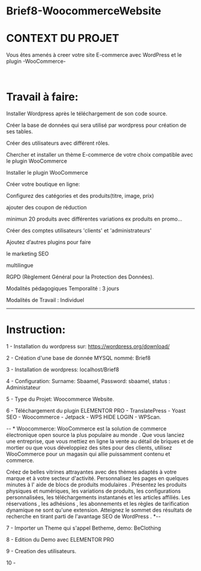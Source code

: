 # Brief8-WoocommerceWebsite

# CONTEXT DU PROJET
Vous êtes amenés à creer votre site E-commerce avec WordPress et le plugin -WooCommerce-

​

# Travail à faire:

Installer Wordpress après le téléchargement de son code source.

Créer la base de données qui sera utilisé par wordpress pour création de ses tables.

Créer des utilisateurs avec différent rôles.

Chercher et installer un thème E-commerce de votre choix compatible avec le plugin WooCommerce

Installer le plugin WooCommerce

Créer votre boutique en ligne:

Configurez des catégories et des produits(titre, image, prix)

ajouter des coupon de réduction

minimun 20 produits avec différentes variations ex produits en promo...

Créer des comptes utilisateurs 'clients' et 'administrateurs'

Ajoutez d’autres plugins pour faire

le marketing SEO

multilingue

RGPD (Règlement Général pour la Protection des Données).

Modalités pédagogiques
Temporalité : 3 jours

Modalités de Travail : Individuel


---------------------------------------------------


# Instruction: 

1 - Installation du wordpress sur: https://wordpress.org/download/

2 - Création d'une base de donnée MYSQL nommé: Brief8

3 - Installation de wordpress: localhost/Brief8

4 - Configuration: Surname: Sbaamel, Password: sbaamel, status : Administateur

5 - Type du Projet: Woocommerce Website. 

6 - Téléchargement du plugin ELEMENTOR PRO - TranslatePress - Yoast SEO - Woocommerce - Jetpack - WPS HIDE LOGIN - WPScan.

-- * Woocommerce:  WooCommerce est la solution de commerce électronique open source la plus populaire au monde . Que vous lanciez une entreprise, que vous mettiez en ligne la vente au détail de briques et de mortier ou que vous développiez des sites pour des clients, utilisez WooCommerce pour un magasin qui allie puissamment contenu et commerce.

Créez de belles vitrines attrayantes avec des thèmes adaptés à votre marque et à votre secteur d'activité.
Personnalisez les pages en quelques minutes à l' aide de blocs de produits modulaires .
Présentez les produits physiques et numériques, les variations de produits, les configurations personnalisées, les téléchargements instantanés et les articles affiliés. Les réservations , les adhésions , les abonnements et les règles de tarification dynamique ne sont qu'une extension.
Atteignez le sommet des résultats de recherche en tirant parti de l'avantage SEO de WordPress .
*-- 



7 - Importer un Theme qui s'appel Betheme, demo: BeClothing

8 - Edition du Demo avec ELEMENTOR PRO 

9 - Creation des utilisateurs.

10 - 
